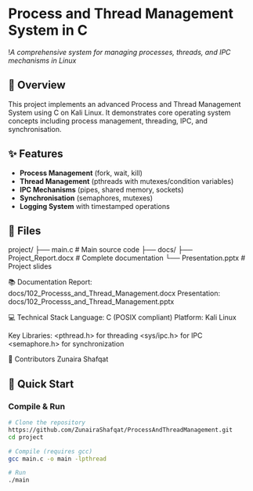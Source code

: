 # Process and Thread Management System in C

!*A comprehensive system for managing processes, threads, and IPC mechanisms in Linux*

## 📖 Overview
This project implements an advanced Process and Thread Management System using C on Kali Linux. It demonstrates core operating system concepts including process management, threading, IPC, and synchronisation.

## ✨ Features
- **Process Management** (fork, wait, kill)
- **Thread Management** (pthreads with mutexes/condition variables)
- **IPC Mechanisms** (pipes, shared memory, sockets)
- **Synchronisation** (semaphores, mutexes)
- **Logging System** with timestamped operations

## 📂 Files
project/
├── main.c # Main source code
├── docs/
  ├── Project_Report.docx # Complete documentation
  └── Presentation.pptx # Project slides

📚 Documentation
Report: docs/102_Processs_and_Thread_Management.docx
Presentation: docs/102_Processs_and_Thread_Management.pptx

💻 Technical Stack
Language: C (POSIX compliant)
Platform: Kali Linux

Key Libraries:
<pthread.h> for threading
<sys/ipc.h> for IPC
<semaphore.h> for synchronization

👥 Contributors
Zunaira Shafqat

## 🚀 Quick Start

### Compile & Run
```bash
# Clone the repository
https://github.com/ZunairaShafqat/ProcessAndThreadManagement.git
cd project

# Compile (requires gcc)
gcc main.c -o main -lpthread

# Run
./main
